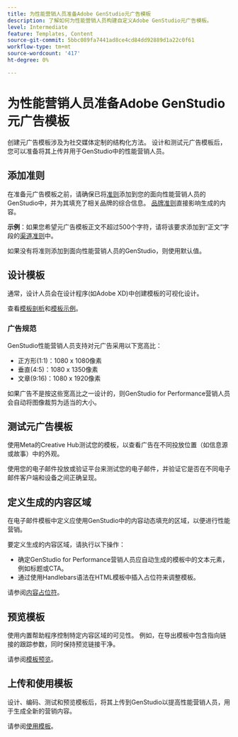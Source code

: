 ```yaml
---
title: 为性能营销人员准备Adobe GenStudio元广告模板
description: 了解如何为性能营销人员构建自定义Adobe GenStudio元广告模板。
level: Intermediate
feature: Templates, Content
source-git-commit: 5bbc089fa7441ad8ce4cd84dd92889d1a22c0f61
workflow-type: tm+mt
source-wordcount: '417'
ht-degree: 0%

---
```



# 为性能营销人员准备Adobe GenStudio元广告模板

创建元广告模板涉及为社交媒体定制的结构化方法。 设计和测试元广告模板后，您可以准备将其上传并用于GenStudio中的性能营销人员。

## 添加准则

在准备元广告模板之前，请确保已将[准则](/help/user-guide/guidelines/overview.md)添加到您的面向性能营销人员的GenStudio中，并为其填充了相关品牌的综合信息。 [品牌准则](/help/user-guide/guidelines/brands.md)直接影响生成的内容。

**示例**：如果您希望元广告模板正文不超过500个字符，请将该要求添加到“正文”字段的[渠道准则](/help/user-guide/guidelines/brands.md#channel-guidelines)中。

如果没有将准则添加到面向性能营销人员的GenStudio，则使用默认值。

## 设计模板

通常，设计人员会在设计程序(如Adobe XD)中创建模板的可视化设计。

查看[模板剖析](/help/user-guide/content/use-templates.md#anatomy-of-a-template)和[模板示例](/help/user-guide/content/customize-template.md#template-examples)。

### 广告规范

GenStudio性能营销人员支持对元广告采用以下宽高比：

* 正方形(1:1)：1080 x 1080像素
* 垂直(4:5)：1080 x 1350像素
* 文章(9:16)：1080 x 1920像素

如果广告不是按这些宽高比之一设计的，则GenStudio for Performance营销人员会自动将图像裁剪为适当的大小。

## 测试元广告模板

使用Meta的Creative Hub测试您的模板，以查看广告在不同投放位置（如信息源或故事）中的外观。

使用您的电子邮件投放或验证平台来测试您的电子邮件，并验证它是否在不同电子邮件客户端和设备之间正确呈现。

## 定义生成的内容区域

在电子邮件模板中定义应使用GenStudio中的内容动态填充的区域，以便进行性能营销。

要定义生成的内容区域，请执行以下操作：

* 确定GenStudio for Performance营销人员应自动生成的模板中的文本元素，例如标题或CTA。
* 通过使用Handlebars语法在HTML模板中插入占位符来调整模板。

请参阅[内容占位符](/help/user-guide/content/customize-template.md#content-placeholders)。

## 预览模板

使用内置帮助程序控制特定内容区域的可见性。 例如，在导出模板中包含指向链接的跟踪参数，同时保持预览链接干净。

请参阅[模板预览](/help/user-guide/content/customize-template.md#template-preview)。

## 上传和使用模板

设计、编码、测试和预览模板后，将其上传到GenStudio以提高性能营销人员，用于生成全新的营销内容。

请参阅[使用模板](use-templates.md)。
